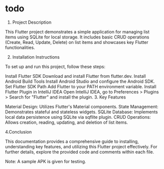 # todo



1. Project Description

This Flutter project demonstrates a simple application for managing list items using SQLite for local storage. It includes basic CRUD operations (Create, Read, Update, Delete) on list items and showcases key Flutter functionalities.

2. Installation Instructions

To set up and run this project, follow these steps:

Install Flutter SDK
Download and install Flutter from flutter.dev.
Install Android Build Tools
Install Android Studio and configure the Android SDK.
Set Flutter SDK Path
Add Flutter to your PATH environment variable.
Install Flutter Plugin in IntelliJ IDEA
Open IntelliJ IDEA, go to Preferences > Plugins > Search for "Flutter" and install the plugin.
3. Key Features

Material Design: Utilizes Flutter's Material components.
State Management: Demonstrates stateful and stateless widgets.
SQLite Database: Implements local data persistence using SQLite via sqflite plugin.
CRUD Operations: Allows creation, reading, updating, and deletion of list items.

4.Conclusion

This documentation provides a comprehensive guide to installing, understanding key features, and utilizing this Flutter project effectively. For further details, explore the provided code and comments within each file.

Note: A sample APK is given for testing.
